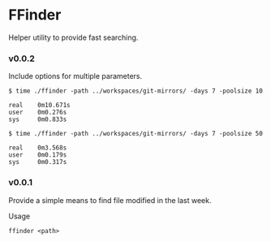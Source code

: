 # FFinder

Helper utility to provide fast searching.


### v0.0.2
Include options for multiple parameters.

```
$ time ./ffinder -path ../workspaces/git-mirrors/ -days 7 -poolsize 10

real    0m10.671s
user    0m0.276s
sys     0m0.833s

$ time ./ffinder -path ../workspaces/git-mirrors/ -days 7 -poolsize 50

real    0m3.568s
user    0m0.179s
sys     0m0.317s

```


### v0.0.1

Provide a simple means to find file modified in the last week.

Usage
```
ffinder <path>
```

